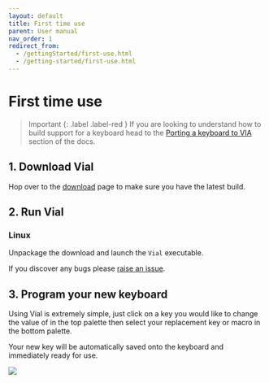 ```yaml
---
layout: default
title: First time use
parent: User manual
nav_order: 1
redirect_from:
  - /gettingStarted/first-use.html
  - /getting-started/first-use.html
---
```



# First time use

> Important
> {: .label .label-red }
> If you are looking to understand how to build support for a keyboard head to the [Porting a keyboard to VIA](/gettingStarted/porting-to-via.md) section of the docs.

## 1. Download Vial

Hop over to the [download](/download) page to make sure you have the latest build.

## 2. Run Vial
### Linux
Unpackage the download and launch the `Vial` executable.

If you discover any bugs please [raise an issue](https://github.com/vial-kb/vial-gui/issues/new/choose).

## 3. Program your new keyboard

Using Vial is extremely simple, just click on a key you would like to change the value of in the top palette then select your replacement key or macro in the bottom palette.

Your new key will be automatically saved onto the keyboard and immediately ready for use.

![](../img/vial-linux.png)
